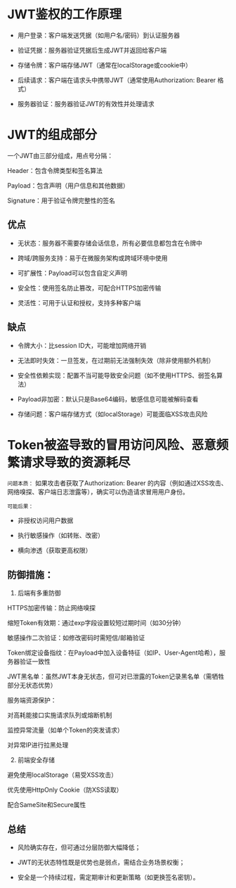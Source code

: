 # JWT鉴权的工作原理
- 用户登录：客户端发送凭据（如用户名/密码）到认证服务器

- 验证凭据：服务器验证凭据后生成JWT并返回给客户端

- 存储令牌：客户端存储JWT（通常在localStorage或cookie中）

- 后续请求：客户端在请求头中携带JWT（通常使用Authorization: Bearer <token>格式）

- 服务器验证：服务器验证JWT的有效性并处理请求

# JWT的组成部分
一个JWT由三部分组成，用点号分隔：

Header：包含令牌类型和签名算法

Payload：包含声明（用户信息和其他数据）

Signature：用于验证令牌完整性的签名

## 优点
- 无状态：服务器不需要存储会话信息，所有必要信息都包含在令牌中

- 跨域/跨服务支持：易于在微服务架构或跨域环境中使用

- 可扩展性：Payload可以包含自定义声明

- 安全性：使用签名防止篡改，可配合HTTPS加密传输

- 灵活性：可用于认证和授权，支持多种客户端

## 缺点
- 令牌大小：比session ID大，可能增加网络开销

- 无法即时失效：一旦签发，在过期前无法强制失效（除非使用额外机制）

- 安全性依赖实现：配置不当可能导致安全问题（如不使用HTTPS、弱签名算法）

- Payload非加密：默认只是Base64编码，敏感信息可能被解码查看

- 存储问题：客户端存储方式（如localStorage）可能面临XSS攻击风险


# Token被盗导致的冒用访问风险、恶意频繁请求导致的资源耗尽
   `问题本质：`
   如果攻击者获取了Authorization: Bearer <token>的内容（例如通过XSS攻击、网络嗅探、客户端日志泄露等），确实可以伪造请求冒用用户身份。

`可能后果：`

- 非授权访问用户数据

- 执行敏感操作（如转账、改密）

- 横向渗透（获取更高权限）

## 防御措施：
1. 后端有多重防御

HTTPS加密传输：防止网络嗅探

缩短Token有效期：通过exp字段设置较短过期时间（如30分钟）

敏感操作二次验证：如修改密码时需短信/邮箱验证

Token绑定设备指纹：在Payload中加入设备特征（如IP、User-Agent哈希），服务器验证一致性

JWT黑名单：虽然JWT本身无状态，但可对已泄露的Token记录黑名单（需牺牲部分无状态优势）

服务端资源保护：

对高耗能接口实施请求队列或熔断机制

监控异常流量（如单个Token的突发请求）

对异常IP进行拉黑处理

2. 前端安全存储

避免使用localStorage（易受XSS攻击）

优先使用HttpOnly Cookie（防XSS读取）

配合SameSite和Secure属性

## 总结
- 风险确实存在，但可通过分层防御大幅降低；

- JWT的无状态特性既是优势也是弱点，需结合业务场景权衡；

- 安全是一个持续过程，需定期审计和更新策略（如更换签名密钥）。